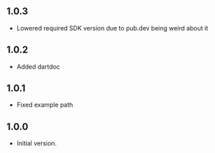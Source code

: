 ## 1.0.3

- Lowered required SDK version due to pub.dev being weird about it

## 1.0.2

- Added dartdoc

## 1.0.1

- Fixed example path

## 1.0.0

- Initial version.

